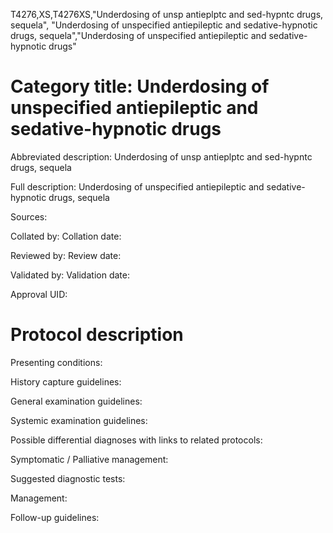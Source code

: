 T4276,XS,T4276XS,"Underdosing of unsp antieplptc and sed-hypntc drugs, sequela", "Underdosing of unspecified antiepileptic and sedative-hypnotic drugs, sequela","Underdosing of unspecified antiepileptic and sedative-hypnotic drugs"
# Category title: Underdosing of unspecified antiepileptic and sedative-hypnotic drugs

Abbreviated description: Underdosing of unsp antieplptc and sed-hypntc drugs, sequela

Full description: Underdosing of unspecified antiepileptic and sedative-hypnotic drugs, sequela

Sources:

Collated by:
Collation date:

Reviewed by:
Review date:

Validated by:
Validation date:

Approval UID:

# Protocol description

Presenting conditions:

History capture guidelines:

General examination guidelines:

Systemic examination guidelines:

Possible differential diagnoses with links to related protocols:

Symptomatic / Palliative management:

Suggested diagnostic tests:

Management:

Follow-up guidelines:
